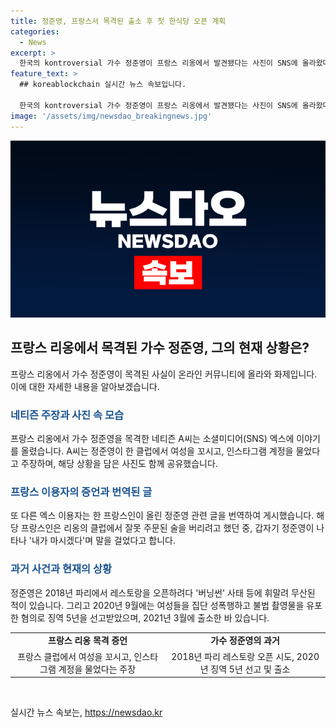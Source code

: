 ```yaml
---
title: 정준영, 프랑스서 목격된 출소 후 첫 한식당 오픈 계획
categories:
  - News
excerpt: >
  한국의 kontroversial 가수 정준영이 프랑스 리옹에서 발견됐다는 사진이 SNS에 올라왔다. 지난 3월 출소한 그는 한 클럽에서 여자를 꼬시고, 한식당을 오픈할 계획을 밝혔다는 주장이 나왔다. 프랑스인이 올린 게시물에는 정준영이 잘못된 주문을 버리기 싫어하는 모습이 포착됐다고 전해졌다. 이는 정준영이 올해 초 파리 레스토랑 오픈에 실패한 후 두번째로 프랑스를 방문한 것으로 보인다.
feature_text: >
  ## koreablockchain 실시간 뉴스 속보입니다.

  한국의 kontroversial 가수 정준영이 프랑스 리옹에서 발견됐다는 사진이 SNS에 올라왔다. 지난 3월 출소한 그는 한 클럽에서 여자를 꼬시고, 한식당을 오픈할 계획을 밝혔다는 주장이 나왔다. 프랑스인이 올린 게시물에는 정준영이 잘못된 주문을 버리기 싫어하는 모습이 포착됐다고 전해졌다. 이는 정준영이 올해 초 파리 레스토랑 오픈에 실패한 후 두번째로 프랑스를 방문한 것으로 보인다.
image: '/assets/img/newsdao_breakingnews.jpg'
---
```


<p><img src="/assets/img/newsdao_breakingnews.jpg" alt="koreablockchain 속보" /></p>

<h2 data-ke-size="size26">프랑스 리옹에서 목격된 가수 정준영, 그의 현재 상황은?</h2>

<p data-ke-size="size16">프랑스 리옹에서 가수 정준영이 목격된 사실이 온라인 커뮤니티에 올라와 화제입니다. 이에 대한 자세한 내용을 알아보겠습니다.</p>

<h3><b><span style="color: #1a5490;">네티즌 주장과 사진 속 모습</span></b></h3>

<p data-ke-size="size16">프랑스 리옹에서 가수 정준영을 목격한 네티즌 A씨는 소셜미디어(SNS) 엑스에 이야기를 올렸습니다. A씨는 정준영이 한 클럽에서 여성을 꼬시고, 인스타그램 계정을 물었다고 주장하며, 해당 상황을 담은 사진도 함께 공유했습니다.</p>

<h3><b><span style="color: #1a5490;">프랑스 이용자의 증언과 번역된 글</span></b></h3>

<p data-ke-size="size16">또 다른 엑스 이용자는 한 프랑스인이 올린 정준영 관련 글을 번역하여 게시했습니다. 해당 프랑스인은 리옹의 클럽에서 잘못 주문된 술을 버리려고 했던 중, 갑자기 정준영이 나타나 '내가 마시겠다'며 말을 걸었다고 합니다.</p>

<h3><b><span style="color: #1a5490;">과거 사건과 현재의 상황</span></b></h3>

<p data-ke-size="size16">정준영은 2018년 파리에서 레스토랑을 오픈하려다 '버닝썬' 사태 등에 휘말려 무산된 적이 있습니다. 그리고 2020년 9월에는 여성들을 집단 성폭행하고 불법 촬영물을 유포한 혐의로 징역 5년을 선고받았으며, 2021년 3월에 출소한 바 있습니다.</p>

<table>
<tbody>
<tr>
<td style="text-align: center; height: 17px;"><b>프랑스 리옹 목격 증언</b></td>
<td style="text-align: center; height: 17px;"><b>가수 정준영의 과거</b></td>
</tr>
<tr>
<td style="text-align: center; height: 17px;">프랑스 클럽에서 여성을 꼬시고, 인스타그램 계정을 물었다는 주장</td>
<td style="text-align: center; height: 17px;">2018년 파리 레스토랑 오픈 시도, 2020년 징역 5년 선고 및 출소</td>
</tr>
</tbody>
</table>

<p data-ke-size="size16">&nbsp;</p>
실시간 뉴스 속보는, <a href="https://newsdao.kr" rel="dofollow">https://newsdao.kr</a>


